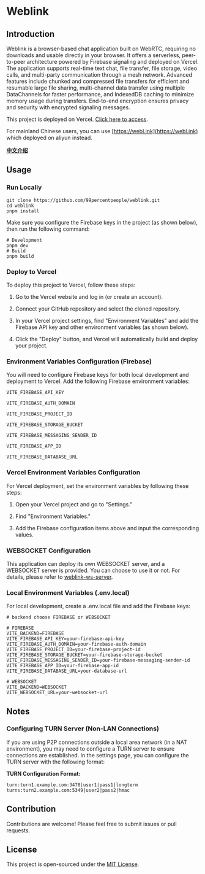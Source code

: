 # Weblink

## Introduction

Weblink is a browser-based chat application built on WebRTC, requiring no downloads and usable directly in your browser. It offers a serverless, peer-to-peer architecture powered by Firebase signaling and deployed on Vercel. The application supports real-time text chat, file transfer, file storage, video calls, and multi-party communication through a mesh network. Advanced features include chunked and compressed file transfers for efficient and resumable large file sharing, multi-channel data transfer using multiple DataChannels for faster performance, and IndexedDB caching to minimize memory usage during transfers. End-to-end encryption ensures privacy and security with encrypted signaling messages.

This project is deployed on Vercel. [Click here to access](https://web1ink.vercel.app).

For mainland Chinese users, you can use [https://webl.ink](https://webl.ink) which deployed on aliyun instead.

[**中文介绍**](README_CN.md)

## Usage

### Run Locally

```base
git clone https://github.com/99percentpeople/weblink.git
cd weblink
pnpm install
```

Make sure you configure the Firebase keys in the project (as shown below), then run the following command:

```base
# Development
pnpm dev
# Build
pnpm build
```

### Deploy to Vercel

To deploy this project to Vercel, follow these steps:

1. Go to the Vercel website and log in (or create an account).

2. Connect your GitHub repository and select the cloned repository.

3. In your Vercel project settings, find "Environment Variables" and add the Firebase API key and other environment variables (as shown below).

4. Click the "Deploy" button, and Vercel will automatically build and deploy your project.

### Environment Variables Configuration (Firebase)

You will need to configure Firebase keys for both local development and deployment to Vercel. Add the following Firebase environment variables:

`VITE_FIREBASE_API_KEY`

`VITE_FIREBASE_AUTH_DOMAIN`

`VITE_FIREBASE_PROJECT_ID`

`VITE_FIREBASE_STORAGE_BUCKET`

`VITE_FIREBASE_MESSAGING_SENDER_ID`

`VITE_FIREBASE_APP_ID`

`VITE_FIREBASE_DATABASE_URL`

### Vercel Environment Variables Configuration

For Vercel deployment, set the environment variables by following these steps:

1. Open your Vercel project and go to "Settings."

2. Find "Environment Variables."

3. Add the Firebase configuration items above and input the corresponding values.

### WEBSOCKET Configuration

This application can deploy its own WEBSOCKET server, and a WEBSOCKET server is provided. You can choose to use it or not. For details, please refer to [weblink-ws-server](https://github.com/99percentpeople/weblink-ws-server).

### Local Environment Variables (.env.local)

For local development, create a .env.local file and add the Firebase keys:

```env
# backend choose FIREBASE or WEBSOCKET

# FIREBASE
VITE_BACKEND=FIREBASE
VITE_FIREBASE_API_KEY=your-firebase-api-key
VITE_FIREBASE_AUTH_DOMAIN=your-firebase-auth-domain
VITE_FIREBASE_PROJECT_ID=your-firebase-project-id
VITE_FIREBASE_STORAGE_BUCKET=your-firebase-storage-bucket
VITE_FIREBASE_MESSAGING_SENDER_ID=your-firebase-messaging-sender-id
VITE_FIREBASE_APP_ID=your-firebase-app-id
VITE_FIREBASE_DATABASE_URL=your-database-url

# WEBSOCKET
VITE_BACKEND=WEBSOCKET
VITE_WEBSOCKET_URL=your-websocket-url
```

## Notes

### Configuring TURN Server (Non-LAN Connections)

If you are using P2P connections outside a local area network (in a NAT environment), you may need to configure a TURN server to ensure connections are established. In the settings page, you can configure the TURN server with the following format:

**TURN Configuration Format:**

```
turn:turn1.example.com:3478|user1|pass1|longterm
turns:turn2.example.com:5349|user2|pass2|hmac
```

## Contribution

Contributions are welcome! Please feel free to submit issues or pull requests.

## License

This project is open-sourced under the [MIT License](LICENSE).
